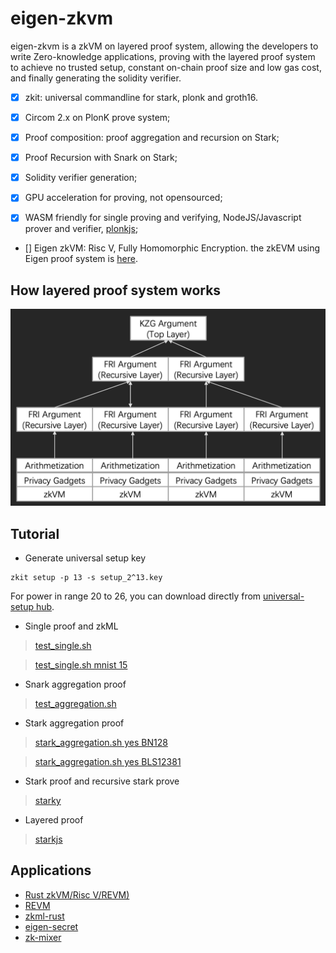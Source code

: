 # eigen-zkvm

eigen-zkvm is a zkVM on layered proof system, allowing the developers to write Zero-knowledge applications, proving with the layered proof system to achieve no trusted setup, constant on-chain proof size and low gas cost, and finally generating the solidity verifier.

- [x] zkit: universal commandline for stark, plonk and groth16.

- [x] Circom 2.x on PlonK prove system;

- [x] Proof composition: proof aggregation and recursion on Stark;

- [X] Proof Recursion with Snark on Stark;

- [x] Solidity verifier generation;

- [x] GPU acceleration for proving, not opensourced;

- [x] WASM friendly for single proving and verifying, NodeJS/Javascript prover and verifier, [plonkjs](https://github.com/0xEigenLabs/plonkjs);

- [] Eigen zkVM: Risc V, Fully Homomorphic Encryption. the zkEVM using Eigen proof system is [here](https://github.com/0xEigenLabs/zkevm-executor).

## How layered proof system works

![mixed-proof-system](./docs/mixed-proof-system.png)

## Tutorial
* Generate universal setup key
```
zkit setup -p 13 -s setup_2^13.key
```
For power in range 20 to 26, you can download directly from [universal-setup hub](https://universal-setup.ams3.digitaloceanspaces.com).

* Single proof and zkML

> [test_single.sh](./test/test_single.sh)

> [test_single.sh mnist 15](./test/test_single.sh)

* Snark aggregation proof

> [test_aggregation.sh](./test/test_aggregation.sh)

* Stark aggregation proof

> [stark_aggregation.sh yes BN128](./test/stark_aggregation.sh)

> [stark_aggregation.sh yes BLS12381](./test/stark_aggregation.sh)

* Stark proof and recursive stark prove
> [starky](./starky)

* Layered proof

> [starkjs](./starkjs)

## Applications
* [Rust zkVM/Risc V/REVM)](https://docs.powdr.org/backends/estark.html)
* [REVM](https://github.com/powdr-labs/powdr/tree/main/riscv/tests/riscv_data/evm)
* [zkml-rust](https://github.com/eigmax/zkml-rust)
* [eigen-secret](https://github.com/0xEigenLabs/eigen-secret)
* [zk-mixer](https://github.com/0xEigenLabs/zk-mixer)
